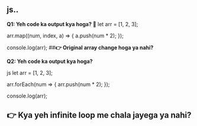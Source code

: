## js..

**Q1: Yeh code ka output kya hoga? 🤔**
let arr = [1, 2, 3];

arr.map((num, index, a) => {
    a.push(num * 2);
});

console.log(arr);
##**👉 Original array change hoga ya nahi?**


**Q2: Yeh code ka output kya hoga?**

js
let arr = [1, 2, 3];

arr.forEach(num => {
    arr.push(num * 2);
});

console.log(arr);
## **👉 Kya yeh infinite loop me chala jayega ya nahi?**